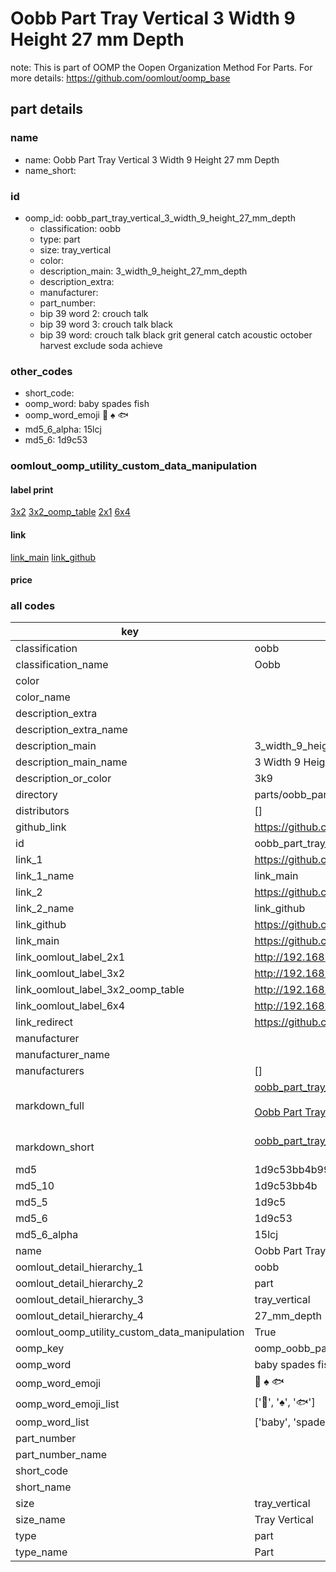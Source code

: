 # Oobb Part Tray Vertical 3 Width 9 Height 27 mm Depth  

note: This is part of OOMP the Oopen Organization Method For Parts. For more details: https://github.com/oomlout/oomp_base

##  part details
  







### name
* name: Oobb Part Tray Vertical 3 Width 9 Height 27 mm Depth
* name_short: 
### id
* oomp_id: oobb_part_tray_vertical_3_width_9_height_27_mm_depth
  * classification: oobb
  * type: part
  * size: tray_vertical
  * color: 
  * description_main: 3_width_9_height_27_mm_depth
  * description_extra: 
  * manufacturer: 
  * part_number: 
  * bip 39 word 2: crouch talk
  * bip 39 word 3: crouch talk black
  * bip 39 word: crouch talk black grit general catch acoustic october harvest exclude soda achieve

### other_codes
* short_code: 
* oomp_word: baby spades fish
* oomp_word_emoji :baby: :spades: :fish:
* md5_6_alpha: 15lcj
* md5_6: 1d9c53






### oomlout_oomp_utility_custom_data_manipulation
#### label print
[3x2](http://192.168.1.245:1112/?label=oomp%2015lcj)
[3x2_oomp_table](http://192.168.1.108:1112/?label=oomp%2015lcj)
[2x1](http://192.168.1.242:1112/?label=oomp%2015lcj)
[6x4](http://192.168.1.55:1112/?label=oomp%2015lcj)    

#### link

[link_main](https://github.com/oomlout/oomlout_oomp_version_1_messy/tree/main/parts/oobb_part_tray_vertical_3_width_9_height_27_mm_depth) [link_github](https://github.com/oomlout/oomlout_oomp_version_1_messy/tree/main/parts/oobb_part_tray_vertical_3_width_9_height_27_mm_depth)                             

#### price







### all codes 
| key | value |  
| --- | --- |  
| classification | oobb |  
| classification_name | Oobb |  
| color |  |  
| color_name |  |  
| description_extra |  |  
| description_extra_name |  |  
| description_main | 3_width_9_height_27_mm_depth |  
| description_main_name | 3 Width 9 Height 27 mm Depth |  
| description_or_color | 3k9 |  
| directory | parts/oobb_part_tray_vertical_3_width_9_height_27_mm_depth |  
| distributors | [] |  
| github_link | https://github.com/oomlout/oomlout_oomp_part_src/tree/main/parts/oobb_part_tray_vertical_3_width_9_height_27_mm_depth |  
| id | oobb_part_tray_vertical_3_width_9_height_27_mm_depth |  
| link_1 | https://github.com/oomlout/oomlout_oomp_version_1_messy/tree/main/parts/oobb_part_tray_vertical_3_width_9_height_27_mm_depth |  
| link_1_name | link_main |  
| link_2 | https://github.com/oomlout/oomlout_oomp_version_1_messy/tree/main/parts/oobb_part_tray_vertical_3_width_9_height_27_mm_depth |  
| link_2_name | link_github |  
| link_github | https://github.com/oomlout/oomlout_oomp_version_1_messy/tree/main/parts/oobb_part_tray_vertical_3_width_9_height_27_mm_depth |  
| link_main | https://github.com/oomlout/oomlout_oomp_version_1_messy/tree/main/parts/oobb_part_tray_vertical_3_width_9_height_27_mm_depth |  
| link_oomlout_label_2x1 | http://192.168.1.242:1112/?label=oomp%2015lcj |  
| link_oomlout_label_3x2 | http://192.168.1.245:1112/?label=oomp%2015lcj |  
| link_oomlout_label_3x2_oomp_table | http://192.168.1.108:1112/?label=oomp%2015lcj |  
| link_oomlout_label_6x4 | http://192.168.1.55:1112/?label=oomp%2015lcj |  
| link_redirect | https://github.com/oomlout/oomlout_oomp_version_1_messy/tree/main/parts/oobb_part_tray_vertical_3_width_9_height_27_mm_depth |  
| manufacturer |  |  
| manufacturer_name |  |  
| manufacturers | [] |  
| markdown_full | [oobb_part_tray_vertical_3_width_9_height_27_mm_depth](none)<br>[](none)<br>[Oobb Part Tray Vertical 3 Width 9 Height 27 Mm Depth](none)<br><br> |  
| markdown_short | [oobb_part_tray_vertical_3_width_9_height_27_mm_depth](none)<br><br> |  
| md5 | 1d9c53bb4b9900409030666a2df761a1 |  
| md5_10 | 1d9c53bb4b |  
| md5_5 | 1d9c5 |  
| md5_6 | 1d9c53 |  
| md5_6_alpha | 15lcj |  
| name | Oobb Part Tray Vertical 3 Width 9 Height 27 mm Depth |  
| oomlout_detail_hierarchy_1 | oobb |  
| oomlout_detail_hierarchy_2 | part |  
| oomlout_detail_hierarchy_3 | tray_vertical |  
| oomlout_detail_hierarchy_4 | 27_mm_depth |  
| oomlout_oomp_utility_custom_data_manipulation | True |  
| oomp_key | oomp_oobb_part_tray_vertical_3_width_9_height_27_mm_depth |  
| oomp_word | baby spades fish |  
| oomp_word_emoji | :baby: :spades: :fish: |  
| oomp_word_emoji_list | [':baby:', ':spades:', ':fish:'] |  
| oomp_word_list | ['baby', 'spades', 'fish'] |  
| part_number |  |  
| part_number_name |  |  
| short_code |  |  
| short_name |  |  
| size | tray_vertical |  
| size_name | Tray Vertical |  
| type | part |  
| type_name | Part |  
